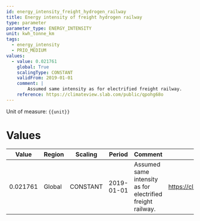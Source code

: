 ```yaml
---
id: energy_intensity_freight_hydrogen_railway
title: Energy intensity of freight hydrogen railway
type: parameter
parameter_type: ENERGY_INTENSITY
unit: kwh_tonne_km
tags:
  - energy_intensity
  - PRIO_MEDIUM
values:
  - value: 0.021761
    global: True
    scalingType: CONSTANT
    validFrom: 2019-01-01
    comment: |
        Assumed same intensity as for electrified freight railway.
    reference: https://climateview.slab.com/public/qpohg68o
---
```



Unit of measure: `{{unit}}`


# Values


| Value | Region | Scaling | Period | Comment | Reference |
|-------|--------|---------|--------|---------|-----------|
| 0.021761 | Global | CONSTANT | 2019-01-01 | Assumed same intensity as for electrified freight railway. | https://climateview.slab.com/public/qpohg68o |


